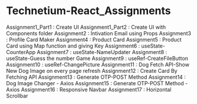 # Technetium-React_Assignments

Assignment1_Part1 : Create UI
Assignment1_Part2 : Create UI with Components folder
Assignment2 : Intivation Email using Props
Assignment3 : Profile Card Maker
Assignment4 : Product Card 
Assignment5 : Product Card using Map function and giving Key
Assignment6 : useState-CounterApp
Assignment7 : useState-NameUpdater
Assignment8 : useState-Guess the number Game
Assignment9 : useRef-CreateFileButton
Assignment10 : useRef-ChangePicture
Assignment11 : Dog Fetch API-Show New Dog Image on every page refresh
Assignment12 : Create Card By Fetching API
Assignment13 : Generate OTP-POST Method
Assignment14 : Dog Image Changer - Axios
Assignment15 : Generate OTP-POST Method - Axios
Assignment16 : Responsive Navbar
Assignment17 : Horizontal Scrollbar

